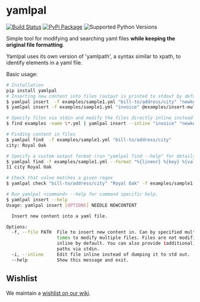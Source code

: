 # yamlpal
[![Build Status](https://travis-ci.org/jorisroovers/yamlpal.svg?branch=master)](https://travis-ci.org/jorisroovers/yamlpal)
[![PyPi Package](https://img.shields.io/pypi/v/yamlpal.png)](https://pypi.python.org/pypi/yamlpal)
![Supported Python Versions](https://img.shields.io/pypi/pyversions/yamlpal.svg)


Simple tool for modifying and searching yaml files **while keeping the original file formatting**.

Yamlpal uses its own version of 'yamlpath', a syntax similar to xpath, to identify elements in a yaml file.


Basic usage:
```bash
# Installation
pip install yamlpal
# Inserting new content into files (output is printed to stdout by default)
$ yamlpal insert  -f examples/sample1.yml "bill-to/address/city" "newkey: value"
$ yamlpal insert -f examples/sample1.yml "invoice" @examples/insert-multiline.txt

# Specify files via stdin and modify the files directly inline instead of printing to stdout
$ find examples -name \*.yml | yamlpal insert --inline "invoice" "newkey: value"

# Finding content in files
$ yamlpal find  -f examples/sample1.yml "bill-to/address/city"
city: Royal Oak

# Specify a custom output format (run "yamlpal find --help" for details on format strings)
$ yamlpal find -f examples/sample1.yml --format "%{linenr} %{key} %{value}" "bill-to/address/city"
11 city Royal Oak

# Check that value matches a given regex
$ yamlpal check "bill-to/address/city" "Royal Oak" -f examples/sample1.yml

# Run yamlpal <command> --help for command specific help.
$ yamlpal insert --help
Usage: yamlpal insert [OPTIONS] NEEDLE NEWCONTENT

  Insert new content into a yaml file.

Options:
  -f, --file PATH  File to insert new content in. Can by specified multiple
                   times to modify multiple files. Files are not modified
                   inline by default. You can also provide (additional) file
                   paths via stdin.
  -i, --inline     Edit file inline instead of dumping it to std out.
  --help           Show this message and exit.
```


## Wishlist ##

We maintain a [wishlist on our wiki](https://github.com/jorisroovers/yamlpal/wiki/Wishlist).
